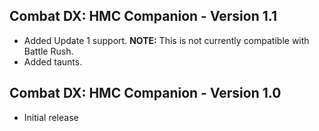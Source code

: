 ## Combat DX: HMC Companion - Version 1.1
- Added Update 1 support. **NOTE:** This is not currently compatible with Battle Rush.
- Added taunts.

## Combat DX: HMC Companion - Version 1.0
- Initial release
